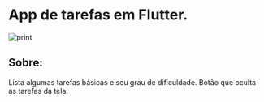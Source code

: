 # App de tarefas em Flutter.

![print](https://github.com/gkpiccoli/test/blob/master/peek_tela.gif)


## Sobre:

Lista algumas tarefas básicas e seu grau de dificuldade. 
Botão que oculta as tarefas da tela.
